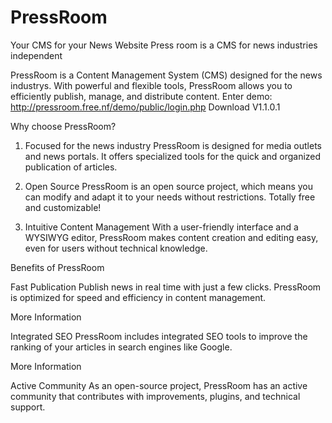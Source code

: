 # PressRoom
Your CMS for your News Website
Press room is a CMS for news industries independent

PressRoom is a Content Management System (CMS) designed for the news industrys. With powerful and flexible tools, PressRoom allows you to efficiently publish, manage, and distribute content.
Enter demo: http://pressroom.free.nf/demo/public/login.php
Download V1.1.0.1 

Why choose PressRoom?

1. Focused for the news industry
PressRoom is designed for media outlets and news portals. It offers specialized tools for the quick and organized publication of articles.


2. Open Source
PressRoom is an open source project, which means you can modify and adapt it to your needs without restrictions. Totally free and customizable!


3. Intuitive Content Management
With a user-friendly interface and a WYSIWYG editor, PressRoom makes content creation and editing easy, even for users without technical knowledge.

Benefits of PressRoom

Fast Publication
Publish news in real time with just a few clicks. PressRoom is optimized for speed and efficiency in content management.

More Information

Integrated SEO
PressRoom includes integrated SEO tools to improve the ranking of your articles in search engines like Google.

More Information

Active Community
As an open-source project, PressRoom has an active community that contributes with improvements, plugins, and technical support.
